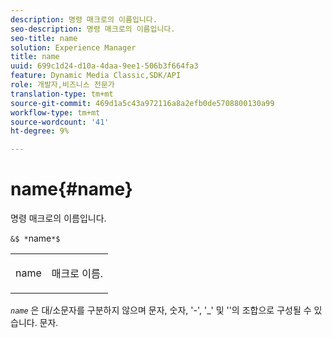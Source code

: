 ```yaml
---
description: 명령 매크로의 이름입니다.
seo-description: 명령 매크로의 이름입니다.
seo-title: name
solution: Experience Manager
title: name
uuid: 699c1d24-d10a-4daa-9ee1-506b3f664fa3
feature: Dynamic Media Classic,SDK/API
role: 개발자,비즈니스 전문가
translation-type: tm+mt
source-git-commit: 469d1a5c43a972116a8a2efb0de5708800130a99
workflow-type: tm+mt
source-wordcount: '41'
ht-degree: 9%

---
```



# name{#name}

명령 매크로의 이름입니다.

`&$ *`name`*$`

<table id="simpletable_A07C4682275F461BA1F3B7752CE3FAE1"> 
 <tr class="strow"> 
  <td class="stentry"> <p><span class="codeph"> <span class="varname"> name</span></span> </p> </td> 
  <td class="stentry"> <p>매크로 이름. </p></td> 
 </tr> 
</table>

*`name`* 은 대/소문자를 구분하지 않으며 문자, 숫자, &#39;-&#39;, &#39;_&#39; 및 &#39;&#39;의 조합으로 구성될 수 있습니다. 문자.
